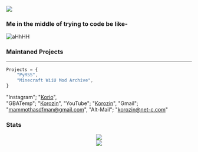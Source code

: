 ![](https://komarev.com/ghpvc/?username=Korozin)

### Me in the middle of trying to code be like-
![aHhHH](https://user-images.githubusercontent.com/90534409/202776322-69b69f3b-4bd9-4848-b7aa-8b8e56750dfb.gif)


### Maintaned Projects

---
```javascript
Projects = {
    "PyRSS",
    "Minecraft WiiU Mod Archive",
}
```

"Instagram"; "[Korio](https://www.instagram.com/korozin_alt/)",
<br/>
"GBATemp"; "[Korozin](https://gbatemp.net/members/korozin.571007/)",
"YouTube"; "[Korozin](https://www.youtube.com/channel/UCUBwuQleW8P3NRDlaJZviuQ)",
"Gmail"; "mammothasdfman@gmail.com",
"Alt-Mail"; "korozin@net-c.com"


### Stats
<!-- thx Cedeke -->

<div align="center">
    <img align="center" src="https://github-readme-stats.vercel.app/api/top-langs/?username=Korozin&layout=compact&theme=github_dark&count_private=true" /><br />    
    <img align="center" src="https://github-readme-stats.vercel.app/api?username=Korozin&show_icons=true&theme=github_dark&count_private=true" /><br />
</div>
<!--
**Korozin/Korozin** is a ✨ _special_ ✨ repository because its `README.md` (this file) appears on your GitHub profile.

Here are some ideas to get you started:

- 🔭 I’m currently working on ...
- 🌱 I’m currently learning ...
- 👯 I’m looking to collaborate on ...
- 🤔 I’m looking for help with ...
- 💬 Ask me about ...
- 📫 How to reach me: ...
- 😄 Pronouns: ...
- ⚡ Fun fact: ...
-->
